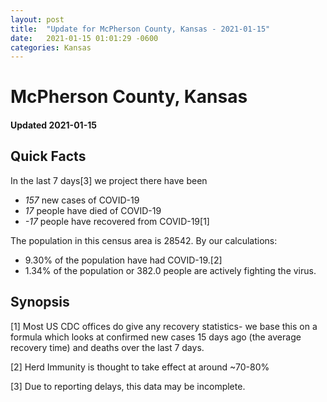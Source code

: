```yaml
---
layout: post
title:  "Update for McPherson County, Kansas - 2021-01-15"
date:   2021-01-15 01:01:29 -0600
categories: Kansas
---
```


# McPherson County, Kansas
#### Updated 2021-01-15

## Quick Facts

In the last 7 days[3] we project there have been
- *157* new cases of COVID-19
- *17* people have died of COVID-19
- *-17* people have recovered from COVID-19[1]

The population in this census area is 28542. By our calculations:
- 9.30% of the population have had COVID-19.[2]
- 1.34% of the population or 382.0 people are actively fighting the virus.

## Synopsis




[1] Most US CDC offices do give any recovery statistics- we base this on a formula which looks at confirmed new cases
15 days ago (the average recovery time) and deaths over the last 7 days.

[2] Herd Immunity is thought to take effect at around ~70-80%

[3] Due to reporting delays, this data may be incomplete.
 
    